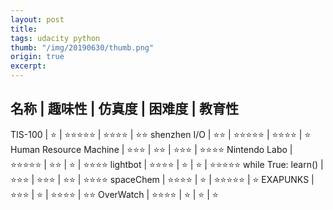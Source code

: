 ```yaml
---
layout: post
title:  
tags: udacity python
thumb: "/img/20190630/thumb.png"
origin: true
excerpt:  
---
```

 名称                   | 趣味性         | 仿真度        | 困难度        | 教育性
---------------------------------
 TIS-100                | ⭐            | ⭐⭐⭐⭐⭐ | ⭐⭐⭐⭐   | ⭐⭐
 shenzhen I/O           | ⭐⭐         | ⭐⭐⭐⭐⭐ | ⭐⭐⭐⭐   | ⭐
 Human Resource Machine | ⭐⭐⭐       | ⭐⭐         | ⭐⭐⭐      | ⭐⭐⭐⭐
 Nintendo Labo          | ⭐⭐⭐⭐⭐ | ⭐⭐         | ⭐            | ⭐⭐⭐⭐
 lightbot               | ⭐⭐⭐⭐    | ⭐            | ⭐           | ⭐⭐⭐⭐⭐
 while True: learn()    | ⭐⭐⭐       | ⭐⭐⭐      | ⭐⭐         | ⭐⭐⭐⭐
 spaceChem              | ⭐⭐⭐⭐    | ⭐            | ⭐⭐⭐⭐⭐ | ⭐
 EXAPUNKS               | ⭐⭐⭐       | ⭐            | ⭐⭐⭐⭐   | ⭐⭐ 
 OverWatch              | ⭐⭐⭐⭐    | ⭐            | ⭐            | ⭐


